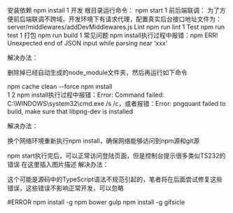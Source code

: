 安装依赖
npm install
1
开发
根目录运行命令：
npm start
1
前后端联调：
为了方便前后端联调不跨域，开发环境下有请求代理，配置真实后台接口地址文件为：
server/middlewares/addDevMiddlewares.js
Lint
npm run lint
1
Test
npm run test
1
打包
npm run build
1
常见问题
npm install执行过程中报错：npm ERR! Unexpected end of JSON input while parsing near ‘xxx’

解决办法：

删除掉已经自动生成的node_module文件夹，然后再运行如下命令

npm cache clean --force
npm install    
1
2
npm install执行过程中报错：Error: Command failed: C:\WINDOWS\system32\cmd.exe /s /c，或者报错：Error: pngquant failed to build, make sure that libpng-dev is installed

解决办法：

换个网络环境重新执行npm install，确保网络能够访问到npm源和git源

npm start执行完后，可以正常访问登陆页面，但是控制台提示很多类似TS232的错误
在这里插入图片描述
解决办法：

这个可能是源码中的TypeScript语法不规范引起的，笔者将在后面尝试修复这些错误，这些错误不影响正常开发，可以忽略



#ERROR 
npm install -g npm bower gulp
npm install -g gifsicle